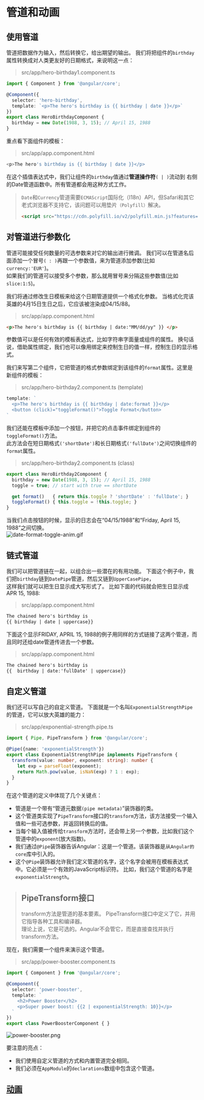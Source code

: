 # 管道和动画  

## 使用管道  
管道把数据作为输入，然后转换它，给出期望的输出。 我们将把组件的`birthday`属性转换成对人类更友好的日期格式，来说明这一点：  
> src/app/hero-birthday1.component.ts  
```ts
import { Component } from '@angular/core';

@Component({
  selector: 'hero-birthday',
  template: `<p>The hero's birthday is {{ birthday | date }}</p>`
})
export class HeroBirthdayComponent {
  birthday = new Date(1988, 3, 15); // April 15, 1988
}
```  
重点看下面组件的模板：  
> src/app/app.component.html  
```ts
<p>The hero's birthday is {{ birthday | date }}</p>
```  
在这个插值表达式中，我们让组件的`birthday`值通过**管道操作符**`( | )`流动到 右侧的Date管道函数中。所有管道都会用这种方式工作。  

> `Date`和`Currency`管道需要`ECMAScript`国际化（I18n）API，但Safari和其它老式浏览器不支持它，该问题可以用垫片`（Polyfill）`解决。  
> ```html  
> <script src="https://cdn.polyfill.io/v2/polyfill.min.js?features=Intl.~locale.en"></script>  
> ```  

## 对管道进行参数化  
管道可能接受任何数量的可选参数来对它的输出进行微调。 我们可以在管道名后面添加一个冒号`( : )`再跟一个参数值，来为管道添加参数(比如`currency:'EUR'`)。  
如果我们的管道可以接受多个参数，那么就用冒号来分隔这些参数值(比如`slice:1:5`)。  

我们将通过修改生日模板来给这个日期管道提供一个格式化参数。 当格式化完该英雄的4月15日生日之后，它应该被渲染成04/15/88。  
> src/app/app.component.html  
```html
<p>The hero's birthday is {{ birthday | date:"MM/dd/yy" }} </p>
```  
参数值可以是任何有效的模板表达式，比如字符串字面量或组件的属性。 换句话说，借助属性绑定，我们也可以像用绑定来控制生日的值一样，控制生日的显示格式。  

我们来写第二个组件，它把管道的格式参数绑定到该组件的`format`属性。这里是新组件的模板：  
> src/app/hero-birthday2.component.ts (template)  
```ts
template: `
  <p>The hero's birthday is {{ birthday | date:format }}</p>
  <button (click)="toggleFormat()">Toggle Format</button>
`
```  
我们还能在模板中添加一个按钮，并把它的点击事件绑定到组件的`toggleFormat()`方法。   
此方法会在短日期格式`('shortDate')`和长日期格式`('fullDate')`之间切换组件的`format`属性。  
> src/app/hero-birthday2.component.ts (class)  
```ts
export class HeroBirthday2Component {
  birthday = new Date(1988, 3, 15); // April 15, 1988
  toggle = true; // start with true == shortDate

  get format()   { return this.toggle ? 'shortDate' : 'fullDate'; }
  toggleFormat() { this.toggle = !this.toggle; }
}
```  
当我们点击按钮的时候，显示的日志会在“04/15/1988”和“Friday, April 15, 1988”之间切换。  
![date-format-toggle-anim.gif]()  

## 链式管道  
我们可以把管道链在一起，以组合出一些潜在的有用功能。 下面这个例子中，我们把`birthday`链到`DatePipe`管道，然后又链到`UpperCasePipe`，  
这样我们就可以把生日显示成大写形式了。 比如下面的代码就会把生日显示成APR 15, 1988:  
> src/app/app.component.html  
```html
The chained hero's birthday is
{{ birthday | date | uppercase}}
```  
下面这个显示FRIDAY, APRIL 15, 1988的例子用同样的方式链接了这两个管道，而且同时还给date管道传进去一个参数。  
> src/app/app.component.html  
```html
The chained hero's birthday is
{{  birthday | date:'fullDate' | uppercase}}
```  

## 自定义管道  
我们还可以写自己的自定义管道。 下面就是一个名叫`ExponentialStrengthPipe`的管道，它可以放大英雄的能力：  
> src/app/exponential-strength.pipe.ts  
```ts
import { Pipe, PipeTransform } from '@angular/core';

@Pipe({name: 'exponentialStrength'})
export class ExponentialStrengthPipe implements PipeTransform {
  transform(value: number, exponent: string): number {
    let exp = parseFloat(exponent);
    return Math.pow(value, isNaN(exp) ? 1 : exp);
  }
}
```  
在这个管道的定义中体现了几个关键点：  
* 管道是一个带有“管道元数据`(pipe metadata)`”装饰器的类。  
* 这个管道类实现了`PipeTransform`接口的`transform`方法，该方法接受一个输入值和一些可选参数，并返回转换后的值。  
* 当每个输入值被传给`transform`方法时，还会带上另一个参数，比如我们这个管道中的`exponent`(放大指数)。  
* 我们通过`@Pipe`装饰器告诉Angular：这是一个管道。该装饰器是从`Angular的core`库中引入的。  
* 这个`@Pipe`装饰器允许我们定义管道的名字，这个名字会被用在模板表达式中。它必须是一个有效的JavaScript标识符。 比如，我们这个管道的名字是`exponentialStrength`。  

> ## PipeTransform接口  
> transform方法是管道的基本要素。 PipeTransform接口中定义了它，并用它指导各种工具和编译器。   
> 理论上说，它是可选的。Angular不会管它，而是直接查找并执行transform方法。  

现在，我们需要一个组件来演示这个管道。  
> src/app/power-booster.component.ts  
```ts
import { Component } from '@angular/core';

@Component({
  selector: 'power-booster',
  template: `
    <h2>Power Booster</h2>
    <p>Super power boost: {{2 | exponentialStrength: 10}}</p>
  `
})
export class PowerBoosterComponent { }
```  
![power-booster.png]()  

要注意的亮点：  
* 我们使用自定义管道的方式和内置管道完全相同。  
* 我们必须在`AppModule`的`declarations`数组中包含这个管道。  


## [动画](https://angular.cn/guide/animations)  
